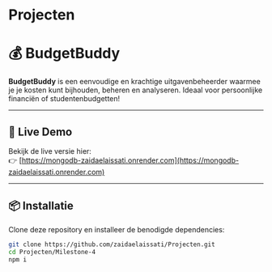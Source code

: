 # Projecten
# 💰 BudgetBuddy

**BudgetBuddy** is een eenvoudige en krachtige uitgavenbeheerder waarmee je je kosten kunt bijhouden, beheren en analyseren. Ideaal voor persoonlijke financiën of studentenbudgetten!

---

## 🚀 Live Demo

Bekijk de live versie hier:  
👉 [https://mongodb-zaidaelaissati.onrender.com](https://mongodb-zaidaelaissati.onrender.com)

---

## 📦 Installatie

Clone deze repository en installeer de benodigde dependencies:

```bash
git clone https://github.com/zaidaelaissati/Projecten.git
cd Projecten/Milestone-4
npm i
